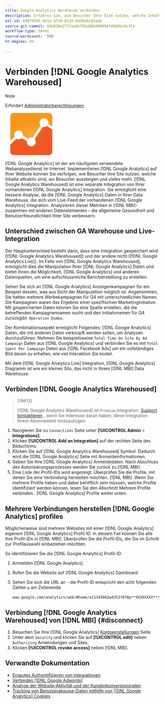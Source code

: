 ```yaml
---
title: Google Analytics Warehouse verbinden
description: Erfahren Sie, wie Besucher Ihre Site nutzen, welche Inhalte attraktiv sind, wo Besucher aussteigen und vieles mehr.
exl-id: b9879399-9e1a-4f36-b510-8426ebc83aeb
source-git-commit: 8de036e2717aedef95a8bb908898fd9b9bc9c3fa
workflow-type: tm+mt
source-wordcount: '506'
ht-degree: 0%

---
```


# Verbinden [!DNL Google Analytics Warehoused]

>[!NOTE]
>
>Erfordert [Administratorberechtigungen](../../../administrator/user-management/user-management.md).

![](../../../assets/google-analytics-logo.png)

[!DNL Google Analytics] ist der am häufigsten verwendete Webanalysedienst im Internet. Implementieren [!DNL Google Analytics] auf Ihrer Website können Sie verfolgen, wie Besucher Ihre Site nutzen, welche Inhalte attraktiv sind, wo Besucher aussteigen und vieles mehr. [!DNL Google Analytics Warehoused] ist eine separate Integration von Ihrer vorhandenen [!DNL Google Analytics] Integration. Sie ermöglicht eine bessere Analyse, da die [!DNL Google Analytics] Daten in Ihrer Data Warehouse, die sich vom Live-Feed der vorhandenen [!DNL Google Analytics] Integration. Analysieren dieser Metriken in [!DNL MBI]- zusammen mit anderen Datenelementen - die allgemeine Gesundheit und Benutzerfreundlichkeit Ihrer Site verbessern.

## Unterschied zwischen GA Warehouse und Live-Integration

Der Hauptunterschied besteht darin, dass eine Integration gespeichert wird ([!DNL Google Analytics Warehoused]) und der andere nicht ([!DNL Google Analytics Live]). Im Falle von [!DNL Google Analytics Warehoused], ermöglicht dies die Manipulation Ihrer [!DNL Google Analytics] Daten und bietet Ihnen die Möglichkeit, [!DNL Google Analytics] und anderen Datenquellen, um eine aufschlussreiche Berichterstellung zu erstellen.

Sehen Sie sich an [!DNL Google Analytics] Anzeigenkampagnen für ein Beispiel dessen, was aus Sicht der Manipulation möglich ist. Angenommen, Sie hatten mehrere Werbekampagnen für Q4 mit unterschiedlichen Namen. Die Kampagnen waren das Ergebnis einer spezifischen Marketinginitiative. Mit gespeicherten Daten können Sie eine Spalte erstellen, die die betreffenden Kampagnennamen sucht und den Initiativnamen für Q4 zurückgibt: `Operation Dumbo`.

Der Kombinationsaspekt ermöglicht Folgendes: [!DNL Google Analytics] Daten, die mit anderen Daten verknüpft werden sollen, um Analysen durchzuführen. Nehmen Sie beispielsweise `Total Time On Site By Ad Campaign` Daten aus [!DNL Google Analytics] und verbinden Sie es mit `Total Spent Per Campaign` Daten aus [!DNL Facebook Ads] um ein vollständiges Bild davon zu erhalten, wie viel Interaktion Sie kostet.

Mit dem [!DNL Google Analytics Live] Integration, [!DNL Google Analytics] Diagramm ist wie ein kleines Silo, das nicht in Ihrem [!DNL MBI] Data Warehouse.

## Verbinden [!DNL Google Analytics Warehoused]

>[!INFO]
>
>[!DNL Google Analytics Warehoused] ist `Premium` Integration. [Support kontaktieren](https://experienceleague.adobe.com/docs/commerce-knowledge-base/kb/troubleshooting/miscellaneous/mbi-service-policies.html?lang=en) , wenn Sie Interesse daran haben, diese Integration Ihrem Abonnement hinzuzufügen.

1. Navigieren Sie zu `Connections` Seite unter **[!UICONTROL Admin** > **Integrations]**.
1. Klicken **[!UICONTROL Add an Integration]** auf der rechten Seite des Bildschirms.
1. Klicken Sie auf [!DNL Google Analytics Warehoused] Symbol. Dadurch wird die [!DNL Google Analytics] Seite mit Anmeldeinformationen.
1. Geben Sie Ihre [!DNL Google Analytics] Anmeldedaten. Nach Abschluss des Autorisierungsprozesses werden Sie zurück zu [!DNL MBI].
1. Eine Liste der Profil-IDs wird angezeigt. Überprüfen Sie die Profile, mit denen Sie eine Verbindung herstellen möchten. [!DNL MBI]. Wenn Sie mehrere Profile haben und dabei behilflich sein müssen, welche Profile identifiziert werden können, lesen Sie den Abschnitt Mehrere Profile verbinden . [!DNL Google Analytics] Profile weiter unten.

## Mehrere Verbindungen herstellen [!DNL Google Analytics] profiles

Möglicherweise sind mehrere Websites mit einer [!DNL Google Analytics] eigenem [!DNL Google Analytics] Profil-ID. In diesem Fall können Sie alle Ihre Profil-IDs in [!DNL MBI]. Überprüfen Sie die Profil-IDs, die Sie im Schritt zur Profilauswahl einbeziehen möchten.

So identifizieren Sie die [!DNL Google Analytics] Profil-ID:

1. Anmelden [!DNL Google Analytics]
1. Rufen Sie die Website auf [!DNL Google Analytics] Dashboard
1. Sehen Sie sich die URL an - die Profil-ID entspricht den acht folgenden Zahlen `p` am Zeilenende

   `www.google.com/analytics/web/#home/a11345062w43527078p**XXXXXXXX**/`

## Verbindung [!DNL Google Analytics Warehoused] von [!DNL MBI] {#disconnect}

1. Besuchen Sie Ihre [!DNL Google Analytics] [Kontoeinstellungen](https://myaccount.google.com/intro) Seite.
1. Unter dem `Security` und klicken Sie auf **[!UICONTROL edit]** neben `Authorizing` Anwendungen und Sites.
1. Klicken **[!UICONTROL revoke access]** neben [!DNL MBI].

## Verwandte Dokumentation

* [Erneutes Authentifizieren von Integrationen](https://experienceleague.adobe.com/docs/commerce-knowledge-base/kb/how-to/mbi-reauthenticating-integrations.html?lang=en)
* [Verbinden [!DNL Google Adwords]](../integrations/google-adwords.md)
* [Analyse der Website-Aktivität und der Kundenkonversionsraten](../../analysis/web-act-cust-conversion.md)
* [Tracking von Benutzerakquise-Daten mithilfe von [!DNL Google Analytics] Cookies](../../analysis/google-track-user-acq.md)
